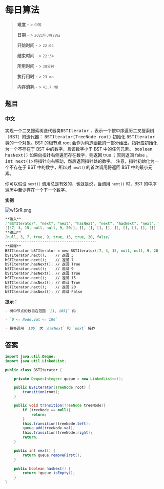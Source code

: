 # 每日算法

> **难度**  - > `中等`
>
> **日期** - > `2021年3月28日`
>
> **开始时间** - > `22:04`
>
> **结束时间** - > `22:34`
>
> **所用时间** - > `30分钟`
>
> **执行用时** - > `23 ms`
>
> **内存消耗** - > `41.7 MB`

## 题目

### 中文

实现一个二叉搜索树迭代器类<kbd>BSTIterator</kbd> ，表示一个按中序遍历二叉搜索树（BST）的迭代器：
<kbd>BSTIterator(TreeNode root)</kbd> 初始化 <kbd>BSTIterator 类</kbd>的一个对象。BST 的根节点 root 会作为构造函数的一部分给出。指针应初始化为一个不存在于 BST 中的数字，且该数字小于 BST 中的任何元素。
<kbd>boolean hasNext()</kbd> 如果向指针右侧遍历存在数字，则返回 true ；否则返回 false 。
<kbd>int next()</kbd>>将指针向右移动，然后返回指针处的数字。
注意，指针初始化为一个不存在于 BST 中的数字，所以对 `next(`) 的首次调用将返回 BST 中的最小元素。

你可以假设 `next()` 调用总是有效的，也就是说，当调用 `next()` 时，BST 的中序遍历中至少存在一个下一个数字。

**实例**

![w1SrR.png](https://i.im5i.com/2021/03/28/w1SrR.png)

```markdown
**输入**
["BSTIterator", "next", "next", "hasNext", "next", "hasNext", "next", "hasNext", "next", "hasNext"]
[[[7, 3, 15, null, null, 9, 20]], [], [], [], [], [], [], [], [], []]
**输出**
[null, 3, 7, true, 9, true, 15, true, 20, false]
------------------------------------------
**解释**
BSTIterator bSTIterator = new BSTIterator([7, 3, 15, null, null, 9, 20]);
bSTIterator.next();    // 返回 3
bSTIterator.next();    // 返回 7
bSTIterator.hasNext(); // 返回 True
bSTIterator.next();    // 返回 9
bSTIterator.hasNext(); // 返回 True
bSTIterator.next();    // 返回 15
bSTIterator.hasNext(); // 返回 True
bSTIterator.next();    // 返回 20
bSTIterator.hasNext(); // 返回 False
```

**提示：**

```markdown
- 树中节点的数目在范围 `[1, 105]` 内

- `0 <= Node.val <= 106`

- 最多调用 `105` 次 `hasNext` 和 `next` 操作
```

## 答案

```java
import java.util.Deque;
import java.util.LinkedList;

public class BSTIterator {

    private Deque<Integer> queue = new LinkedList<>();

    public BSTIterator(TreeNode root) {
        transition(root);
    }

    public void transition(TreeNode treeNode){
        if (treeNode == null){
            return;
        }
        this.transition(treeNode.left);
        queue.add(treeNode.val);
        this.transition(treeNode.right);
        return;
    }

    public int next() {
        return queue.removeFirst();
    }

    public boolean hasNext() {
        return !queue.isEmpty();
    }
}
```

